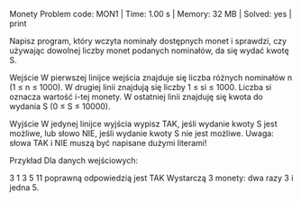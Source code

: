 Monety
Problem code: MON1 | Time: 1.00 s | Memory: 32 MB | Solved: yes | print

Napisz program, który wczyta nominały dostępnych monet i sprawdzi, czy używając dowolnej liczby monet podanych nominałów, da się wydać kwotę S.

Wejście
W pierwszej linijce wejścia znajduje się liczba różnych nominałów n (1 ≤ n ≤ 1000). W drugiej linii znajdują się liczby 1 ≤ si ≤ 1000. Liczba si oznacza wartość i-tej monety. W ostatniej linii znajduję się kwota do wydania S (0 ≤ S ≤ 10000).

Wyjście
W jedynej linijce wyjścia wypisz TAK, jeśli wydanie kwoty S jest możliwe, lub słowo NIE, jeśli wydanie kwoty S nie jest możliwe. Uwaga: słowa TAK i NIE muszą być napisane dużymi literami!

Przykład
Dla danych wejściowych:

3
1 3 5
11
poprawną odpowiedzią jest
TAK
Wystarczą 3 monety: dwa razy 3 i jedna 5.